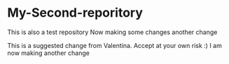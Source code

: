 # My-Second-reporitory
This is also a test repository
Now making some changes
another change

This is a suggested change from Valentina. Accept at your own risk :)
I am now making another change
